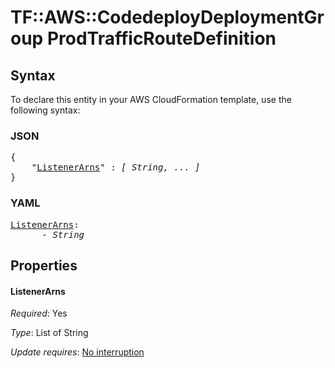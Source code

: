 # TF::AWS::CodedeployDeploymentGroup ProdTrafficRouteDefinition

## Syntax

To declare this entity in your AWS CloudFormation template, use the following syntax:

### JSON

<pre>
{
    "<a href="#listenerarns" title="ListenerArns">ListenerArns</a>" : <i>[ String, ... ]</i>
}
</pre>

### YAML

<pre>
<a href="#listenerarns" title="ListenerArns">ListenerArns</a>: <i>
      - String</i>
</pre>

## Properties

#### ListenerArns

_Required_: Yes

_Type_: List of String

_Update requires_: [No interruption](https://docs.aws.amazon.com/AWSCloudFormation/latest/UserGuide/using-cfn-updating-stacks-update-behaviors.html#update-no-interrupt)

